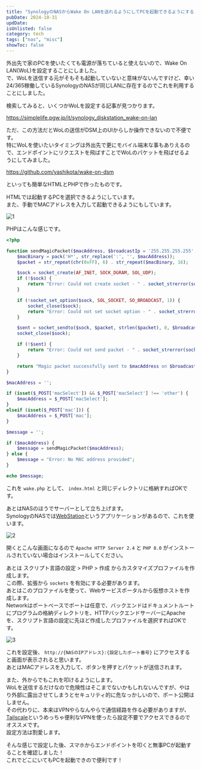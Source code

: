 ```yaml
---
title: "SynologyのNASからWake On LANを送れるようにしてPCを起動できるようにする"
pubDate: 2024-10-31
updDate: 
isUnlisted: false
category: tech
tags: ["nas", "misc"]
showToc: false
---
```


外出先で家のPCを使いたくても電源が落ちていると使えないので、Wake On LAN(WoL)を設定することにしました。  
で、WoLを送信する元がそもそも起動していないと意味がないんですけど、幸い24/365稼働しているSynologyのNASが同じLANに存在するのでこれを利用することにしました。  

検索してみると、いくつかWoLを設定する記事が見つかります。  

https://simplelife.pgw.jp/it/synology_diskstation_wake-on-lan

ただ、この方法だとWoLの送信がDSM上のUIからしか操作できないので不便です。  
特にWoLを使いたいタイミングは外出先で更にモバイル端末な事もありえるので、エンドポイントにリクエストを飛ばすことでWoLのパケットを飛ばせるようにしてみました。  

https://github.com/yashikota/wake-on-dsm

といっても簡単なHTMLとPHPで作ったものです。  

HTMLでは起動するPCを選択できるようにしています。  
また、手動でMACアドレスを入力して起動できるようにもしています。  

![1](https://img.yashikota.com/blog/send-to-dsm/1.png)

PHPはこんな感じです。  

```php
<?php

function sendMagicPacket($macAddress, $broadcastIp = '255.255.255.255', $port = 9) {
    $macBinary = pack('H*', str_replace(':', '', $macAddress));
    $packet = str_repeat(chr(0xFF), 6) . str_repeat($macBinary, 16);

    $sock = socket_create(AF_INET, SOCK_DGRAM, SOL_UDP);
    if (!$sock) {
        return "Error: Could not create socket - " . socket_strerror(socket_last_error());
    }

    if (!socket_set_option($sock, SOL_SOCKET, SO_BROADCAST, 1)) {
        socket_close($sock);
        return "Error: Could not set socket option - " . socket_strerror(socket_last_error());
    }

    $sent = socket_sendto($sock, $packet, strlen($packet), 0, $broadcastIp, $port);
    socket_close($sock);

    if (!$sent) {
        return "Error: Could not send packet - " . socket_strerror(socket_last_error());
    }

    return "Magic packet successfully sent to $macAddress on $broadcastIp:$port";
}

$macAddress = '';

if (isset($_POST['macSelect']) && $_POST['macSelect'] !== 'other') {
    $macAddress = $_POST['macSelect'];
}
elseif (isset($_POST['mac'])) {
    $macAddress = $_POST['mac'];
}

$message = '';

if ($macAddress) {
    $message = sendMagicPacket($macAddress);
} else {
    $message = "Error: No MAC address provided";
}

echo $message;
```

これを `wake.php` として、 `index.html` と同じディレクトリに格納すればOKです。  

あとはNASのほうでサーバーとして立ち上げます。  
SynologyのNASでは[WebStation](https://kb.synology.com/ja-jp/DSM/help/WebStation/application_webserv_virtualhost?version=7)というアプリケーションがあるので、これを使います。  

![2](https://img.yashikota.com/blog/send-to-dsm/2.png)

開くとこんな画面になるので `Apache HTTP Server 2.4` と `PHP 8.0` がインストールされていない場合はインストールしてください。  

あとは スクリプト言語の設定 > PHP > 作成 からカスタマイズプロファイルを作成します。  
この際、拡張から `sockets` を有効にする必要があります。  
あとはこのプロファイルを使って、Webサービスポータルから仮想ホストを作成します。  
Networkはポートベースでポートは任意で、バックエンドはドキュメントルートにプログラムの格納ディレクトリを、HTTPバックエンドサーバーにApacheを、スクリプト言語の設定に先ほど作成したプロファイルを選択すればOKです。  

![3](https://img.yashikota.com/blog/send-to-dsm/3.png)

これを設定後、 `http://{NASのIPアドレス}:{設定したポート番号}` にアクセスすると画面が表示されると思います。  
あとはMACアドレスを入力して、ボタンを押すとパケットが送信されます。  

また、外からでもこれを叩けるようにします。  
WoLを送信するだけなので危険性はそこまでないかもしれないんですが、やはり外部に露出させてしまうとセキュリティ的に危なっかしいので、ポート公開はしません。  
その代わりに、本来はVPNやらなんやらで通信経路を作る必要がありますが、[Tailscale](https://tailscale.com)というめっちゃ便利なVPNを使ったら設定不要でアクセスできるのでオススメです。  
設定方法は割愛します。  

そんな感じで設定した後、スマホからエンドポイントを叩くと無事PCが起動することを確認しました！  
これでどこにいてもPCを起動できので便利です！  
